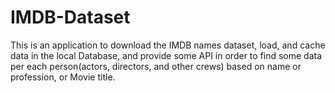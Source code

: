 # IMDB-Dataset
This is an application to download the IMDB names dataset, load, and cache data in the local Database, and provide some API in order to find some data per each person(actors, directors, and other crews) based on name or profession, or Movie title.

